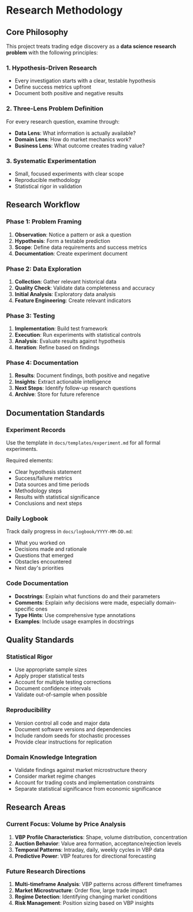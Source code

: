 # Research Methodology

## Core Philosophy

This project treats trading edge discovery as a **data science research problem** with the following principles:

### 1. Hypothesis-Driven Research
- Every investigation starts with a clear, testable hypothesis
- Define success metrics upfront
- Document both positive and negative results

### 2. Three-Lens Problem Definition
For every research question, examine through:
- **Data Lens**: What information is actually available?
- **Domain Lens**: How do market mechanics work?
- **Business Lens**: What outcome creates trading value?

### 3. Systematic Experimentation
- Small, focused experiments with clear scope
- Reproducible methodology
- Statistical rigor in validation

## Research Workflow

### Phase 1: Problem Framing
1. **Observation**: Notice a pattern or ask a question
2. **Hypothesis**: Form a testable prediction
3. **Scope**: Define data requirements and success metrics
4. **Documentation**: Create experiment document

### Phase 2: Data Exploration
1. **Collection**: Gather relevant historical data
2. **Quality Check**: Validate data completeness and accuracy  
3. **Initial Analysis**: Exploratory data analysis
4. **Feature Engineering**: Create relevant indicators

### Phase 3: Testing
1. **Implementation**: Build test framework
2. **Execution**: Run experiments with statistical controls
3. **Analysis**: Evaluate results against hypothesis
4. **Iteration**: Refine based on findings

### Phase 4: Documentation
1. **Results**: Document findings, both positive and negative
2. **Insights**: Extract actionable intelligence
3. **Next Steps**: Identify follow-up research questions
4. **Archive**: Store for future reference

## Documentation Standards

### Experiment Records
Use the template in `docs/templates/experiment.md` for all formal experiments.

Required elements:
- Clear hypothesis statement
- Success/failure metrics
- Data sources and time periods
- Methodology steps
- Results with statistical significance
- Conclusions and next steps

### Daily Logbook
Track daily progress in `docs/logbook/YYYY-MM-DD.md`:
- What you worked on
- Decisions made and rationale
- Questions that emerged
- Obstacles encountered
- Next day's priorities

### Code Documentation
- **Docstrings**: Explain what functions do and their parameters
- **Comments**: Explain *why* decisions were made, especially domain-specific ones
- **Type Hints**: Use comprehensive type annotations
- **Examples**: Include usage examples in docstrings

## Quality Standards

### Statistical Rigor
- Use appropriate sample sizes
- Apply proper statistical tests
- Account for multiple testing corrections
- Document confidence intervals
- Validate out-of-sample when possible

### Reproducibility
- Version control all code and major data
- Document software versions and dependencies
- Include random seeds for stochastic processes
- Provide clear instructions for replication

### Domain Knowledge Integration
- Validate findings against market microstructure theory
- Consider market regime changes
- Account for trading costs and implementation constraints
- Separate statistical significance from economic significance

## Research Areas

### Current Focus: Volume by Price Analysis
1. **VBP Profile Characteristics**: Shape, volume distribution, concentration
2. **Auction Behavior**: Value area formation, acceptance/rejection levels
3. **Temporal Patterns**: Intraday, daily, weekly cycles in VBP data
4. **Predictive Power**: VBP features for directional forecasting

### Future Research Directions
1. **Multi-timeframe Analysis**: VBP patterns across different timeframes
2. **Market Microstructure**: Order flow, large trade impact
3. **Regime Detection**: Identifying changing market conditions
4. **Risk Management**: Position sizing based on VBP insights